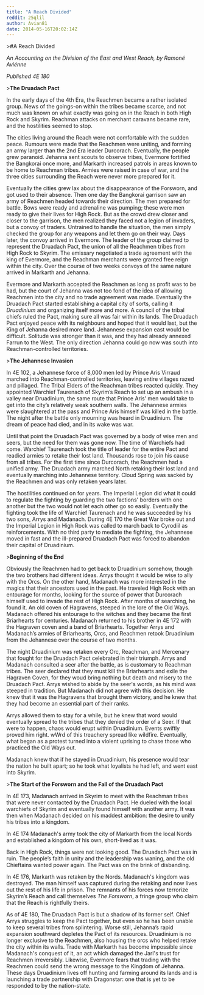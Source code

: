 ```yaml
---
title: "A Reach Divided"
reddit: 25qlil
author: Avian81
date: 2014-05-16T20:02:14Z
---
```


&gt;#A Reach Divided  
 
*An Accounting on the Division of the East and West Reach, by Ramoné Aviénne*
 
*Published 4E 180*  
 
&gt;**The Druadach Pact**  
 
In the early days of the 4th Era, the Reachmen became a rather isolated group. News of the goings-on within the tribes became scarce, and not much was known on what exactly was going on in the Reach in both High Rock and Skyrim. Reachman attacks on merchant caravans became rare, and the hostilities seemed to stop.
 
The cities living around the Reach were not comfortable with the sudden peace. Rumours were made that the Reachmen were uniting, and forming an army larger than the 2nd Era leader Durcorach. Eventually, the people grew paranoid. Jehanna sent scouts to observe tribes, Evermore fortified the Bangkorai once more, and Markarth increased patrols in areas known to be home to Reachman tribes. Armies were raised in case of war, and the three cities surrounding the Reach were never more prepared for it.
 
Eventually the cities grew lax about the disappearance of the Forsworn, and got used to their absence. Then one day the Bangkorai garrison saw an army of Reachmen headed towards their direction. The men prepared for battle. Bows were ready and adrenaline was pumping; these were men ready to give their lives for High Rock. But as the crowd drew closer and closer to the garrison, the men realized they faced not a legion of invaders, but a convoy of traders. Untrained to handle the situation, the men simply checked the group for any weapons and let them go on their way. Days later, the convoy arrived in Evermore. The leader of the group claimed to represent the Druadach Pact, the union of all the Reachmen tribes from High Rock to Skyrim. The emissary negotiated a trade agreement with the king of Evermore, and the Reachman merchants were granted free reign within the city. Over the course of two weeks convoys of the same nature arrived in Markarth and Jehanna.
 
Evermore and Markarth accepted the Reachmen as long as profit was to be had, but the court of Jehanna was not too fond of the idea of allowing Reachmen into the city and no trade agreement was made. Eventually the Druadach Pact started establishing a capital city of sorts, calling it *Druadinium* and organizing itself more and more. A council of the tribal chiefs ruled the Pact, making sure all was fair within its lands. The Druadach Pact enjoyed peace with its neighbours and hoped that it would last, but the King of Jehanna desired more land. Jehannese expansion east would be difficult. Solitude was stronger than it was, and they had already annexed Farrun to the West. The only direction Jehanna could go now was south into Reachman-controlled territories.
 
&gt;**The Jehannese Invasion**
 
In 4E 102, a Jehannese force of 8,000 men led by Prince Aris Virraud marched into Reachman-controlled territories, leaving entire villages razed and pillaged. The Tribal Elders of the Reachman tribes reacted quickly. They appointed Warchief Taurenach of Skyrim’s Reach to set up an ambush in a valley near Druadinium, the same route that Prince Aris’ men would take to get into the city’s relatively weak southern walls. The Jehannese armies were slaughtered at the pass and Prince Aris himself was killed in the battle. The night after the battle only mourning was heard in Druadinium. The dream of peace had died, and in its wake was war.
 
Until that point the Druadach Pact was governed by a body of wise men and seers, but the need for them was gone now. The time of Warchiefs had come. Warchief Taurenach took the title of leader for the entire Pact and readied armies to retake their lost land. Thousands rose to join his cause from all tribes. For the first time since Durcorach, the Reachmen had a unified army.  The Druadach army marched North retaking their lost land and eventually marching into Jehannese territory. Cloud Spring was sacked by the Reachmen and was only retaken years later.
 
The hostilities continued on for years. The Imperial Legion did what it could to regulate the fighting by guarding the two factions' borders with one another but the two would not let each other go so easily. Eventually the fighting took the life of Warchief Taurenach and he was succeeded by his two sons, Arrys and Madanach. During 4E 170 the Great War broke out and the Imperial Legion in High Rock was called to march back to Cyrodiil as reinforcements. With no third party to mediate the fighting, the Jehannese moved in fast and the ill-prepared Druadach Pact was forced to abandon their capital of Druadinium.
 
&gt;**Beginning of the End**
 
Obviously the Reachmen had to get back to Druadinium somehow, though the two brothers had different ideas. Arrys thought it would be wise to ally with the Orcs. On the other hand, Madanach was more interested in the magics that their ancestors used in the past. He traveled High Rock with an entourage for months, looking for the source of power that Durcorach himself used to invade the rest of High Rock. After months of searching, he found it. An old coven of Hagravens, steeped in the lore of the Old Ways. Madanach offered his entourage to the witches and they became the first Briarhearts for centuries. Madanach returned to his brother in 4E 172 with the Hagraven coven and a band of Briarhearts. Together Arrys and Madanach’s armies of Briarhearts, Orcs, and Reachmen retook Druadinium from the Jehannese over the course of two months.
 
The night Druadinium was retaken every Orc, Reachman, and Mercenary that fought for the Druadach Pact celebrated in their triumph. Arrys and Madanach consulted a seer after the battle, as is customary to Reachman tribes. The seer declared that they must kill the Briarhearts and exile the Hagraven Coven, for they woud bring nothing but death and misery to the Druadach Pact. Arrys wished to abide by the seer's words, as his mind was steeped in tradition. But Madanach did not agree with this decision. He knew that it was the Hagravens that brought them victory, and he knew that they had become an essential part of their ranks.
 
Arrys allowed them to stay for a while, but he knew that word would eventually spread to the tribes that they denied the order of a Seer. If that were to happen, chaos would erupt within Druadinium. Events swiftly proved him right. wWrd of this treachery spread like wildfire. Eventually, what began as a protest turned into a violent uprising to chase those who practiced the Old Ways out.
 
Madanach knew that if he stayed in Druadinium, his presence would tear the nation he built apart; so he took what loyalists he had left, and went east into Skyrim.
 
&gt;**The Start of the Forsworn and the Fall of the Druadach Pact**
 
In 4E 173, Madanach arrived in Skyrim to meet with the Reachman tribes that were never contacted by the Druadach Pact. He dueled with the local warchiefs of Skyrim and eventually found himself with another army. It was then when Madanach decided on his maddest ambition: the desire to unify his tribes into a kingdom.
 
In 4E 174 Madanach's army took the city of Markarth from the local Nords and established a kingdom of his own, short-lived as it was.
 
Back in High Rock, things were not looking good. The Druadach Pact was in ruin. The people’s faith in unity and the leadership was waning, and the old Chieftains wanted power again. The Pact was on the brink of disbanding.
 
In 4E 176, Markarth was retaken by the Nords. Madanach's kingdom was destroyed. The man himself was captured during the retaking and now lives out the rest of his life in prison. The remnants of his forces now terrorize Skyrim’s Reach and call themselves *The Forsworn*, a fringe group who claim that the Reach is rightfully theirs.
 
As of 4E 180, The Druadach Pact is but a shadow of its former self. Chief Arrys struggles to keep the Pact together, but even so he has been unable to keep several tribes from splintering. Worse still, Jehanna’s rapid expansion southward depletes the Pact of its resources. Druadinium is no longer exclusive to the Reachmen, also housing the orcs who helped retake the city within its walls. Trade with Markarth has become impossible since Madanach's conquest of it, an act which damaged the Jarl's trust for Reachmen irreversibly. Likewise, Evermore fears that trading with the Reachmen could send the wrong message to the Kingdom of Jehanna. These days Druadinium lives off hunting and farming around its lands and is launching a trade partnership with Dragonstar: one that is yet to be responded to by the nation-state.
